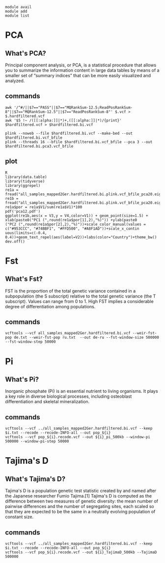     module avail
    module add
    module list
    
# PCA
## What's PCA?
  Principal component analysis, or PCA, is a statistical procedure that allows you to summarize the information content in large data tables by means of a smaller set of “summary indices” that can be more easily visualized and analyzed.

## commands
    awk '/^#/||$7=="PASS"||$7=="MQRankSum-12.5;ReadPosRankSum-8"||$7=="MQRankSum-12.5"||$7=="ReadPosRankSum-8"' $.vcf > $.hardfiltered.vcf
    awk '$5 !~ /([[:alpha:]]|*)+,([[:alpha:]]|*)/{print}' $hardfiltered.vcf > $hardfiltered.bi.vcf

    plink --noweb --file $hardfiltered.bi.vcf --make-bed --out $hardfiltered.bi.vcf_bfile 
    plink --threads 16 --bfile $hardfiltered.bi.vcf_bfile --pca 3 --out $hardfiltered.bi.pca3.vcf_bfile
    
## plot
    R
    library(data.table)
    library(tidyverse)
    library(ggrepel) 
    re1a = fread("all_samples_mapped2Ger.hardfiltered.bi.plink.vcf_bfile_pca20.eigenval")
    re1b = fread("all_samples_mapped2Ger.hardfiltered.bi.plink.vcf_bfile_pca20.eigenvec")
    re1a$por = re1a$V1/sum(re1a$V1)*100
    pdf('pca12.pdf') 
    ggplot(re1b,aes(x = V3,y = V4,color=V1)) + geom_point(size=1.5) + xlab(paste0("PC1 (",round(re1a$por[1],2),"%)")) +ylab(paste0
    ("PC2 (",round(re1a$por[2],2),"%)"))+scale_color_manual(values = c("#953CCC", "#74BBF1", "#FFD500", "#A8F1AD"))+scale_x_contin
    uous(limits=c(-0.4, 0.4))+geom_text_repel(aes(label=V2))+labs(color="Country")+theme_bw()
    dev.off()
    

# Fst
## What's Fst?
  FST is the proportion of the total genetic variance contained in a subpopulation (the S subscript) relative to the total genetic variance (the T subscript). Values can range from 0 to 1. High FST implies a considerable degree of differentiation among populations.
  
## commands
    vcftools --vcf all_samples_mapped2Ger.hardfiltered.bi.vcf --weir-fst-pop de.txt --weir-fst-pop ru.txt  --out de-ru --fst-window-size 500000 --fst-window-step 50000
    
# Pi
## What's Pi?
Inorganic phosphate (Pi) is an essential nutrient to living organisms. It plays a key role in diverse biological processes, including osteoblast differentiation and skeletal mineralization.
## commands
    vcftools --vcf ../all_samples_mapped2Ger.hardfiltered.bi.vcf --keep $i.txt --recode --recode-INFO-all --out pop_${i}
    vcftools --vcf pop_${i}.recode.vcf --out ${i}_pi_500kb --window-pi 500000 --window-pi-step 50000
    
# Tajima's D
## What's Tajima's D?
  Tajima's D is a population genetic test statistic created by and named after the Japanese researcher Fumio Tajima.[1] Tajima's D is computed as the difference between two measures of genetic diversity: the mean number of pairwise differences and the number of segregating sites, each scaled so that they are expected to be the same in a neutrally evolving population of constant size.
## commands
    vcftools --vcf ../all_samples_mapped2Ger.hardfiltered.bi.vcf --keep $i.txt --recode --recode-INFO-all --out pop_${i}
    vcftools --vcf pop_${i}.recode.vcf --out ${i}_TajimaD_500kb --TajimaD 500000
    
    
